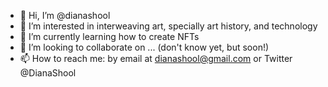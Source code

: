 - 👋 Hi, I’m @dianashool
- 👀 I’m interested in interweaving art, specially art history, and technology
- 🌱 I’m currently learning how to create NFTs
- 💞️ I’m looking to collaborate on ... (don't know yet, but soon!)
- 📫 How to reach me: by email at dianashool@gmail.com or Twitter @DianaShool

<!---
dianashool/dianashool is a ✨ special ✨ repository because its `README.md` (this file) appears on your GitHub profile.
You can click the Preview link to take a look at your changes.
--->
